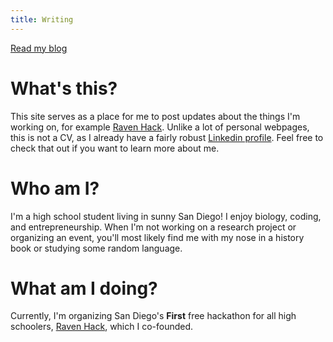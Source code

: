 ```yaml
---
title: Writing
---
```

[Read my blog](https://blog.andrewg.me)

# What's this?
This site serves as a place for me to post updates about the things I'm working on, for example [Raven Hack](http://ravenhack.org/). Unlike a lot of personal webpages, this is not a CV, as I already have a fairly robust [Linkedin profile](https://www.linkedin.com/in/andrewgao22/). Feel free to check that out if you want to learn more about me. 

# Who am I?
I'm a high school student living in sunny San Diego!  I enjoy biology, coding, and entrepreneurship. When I'm not working on a research project or organizing an event, you'll most likely find me with my nose in a history book or studying some random language. 

# What am I doing?
Currently, I'm organizing San Diego's **First** free hackathon for all high schoolers, [Raven Hack](http://ravenhack.org/), which I co-founded. 
